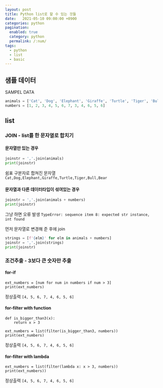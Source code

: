 ```yaml
---
layout: post
title: Python list로 할 수 있는 것들
date:   2021-05-10 09:00:00 +0900
categories: python
pagination: 
  enabled: true
  category: python
  permalink: /:num/
tags:
  - python
  - list
  - basic
---
```


## 샘플 데이터

SAMPEL DATA
```python
animals = ['Cat', 'Dog', 'Elephant', 'Giraffe', 'Turtle', 'Tiger', 'Bull', 'Bear']
numbers = [1, 2, 3, 4, 5, 6, 7, 3, 4, 6, 5, 6]
```

## list

### JOIN - list를 한 문자열로 합치기

#### 문자열만 있는 경우

```python
joinstr = ','.join(animals)
print(joinstr)
```

쉼표 구분자로 합쳐진 문자열
`Cat,Dog,Elephant,Giraffe,Turtle,Tiger,Bull,Bear`

#### 문자열과 다른 데이터타입이 섞여있는 경우

```python
joinstr = ','.join(animals + numbers)
print(joinstr)
```

그냥 하면 오류 발생
`TypeError: sequence item 8: expected str instance, int found`

먼저 문자열로 변경해 준 후에 join
```python
strings = [f'{elm}' for elm in animals + numbers]
joinstr = ','.join(strings)
print(joinstr)
```

### 조건추출 - 3보다 큰 숫자만 추출

#### for-if

```pythonn
ext_numbers = [num for num in numbers if num > 3]
print(ext_numbers)
```

정상출력
`[4, 5, 6, 7, 4, 6, 5, 6]`


#### for-filter with function

```pythonn
def is_bigger_than3(x):
    return x > 3

ext_numbers = list(filter(is_bigger_than3, numbers))
print(ext_numbers)
```

정상출력
`[4, 5, 6, 7, 4, 6, 5, 6]`

#### for-filter with lambda

```pythonn
ext_numbers = list(filter(lambda x: x > 3, numbers))
print(ext_numbers))
```

정상출력
`[4, 5, 6, 7, 4, 6, 5, 6]`
